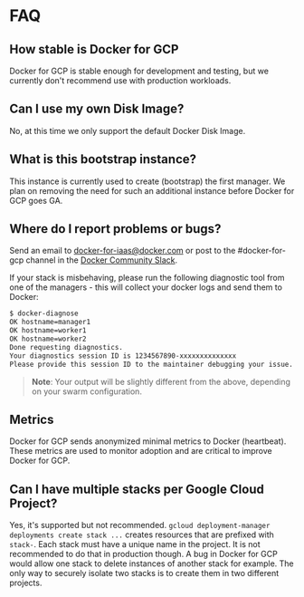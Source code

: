<!--[metadata]>
+++
title = "Docker for GCP FAQ"
description = "Docker for GCP FAQ"
keywords = ["iaas, gcp, faq"]
[menu.main]
identifier="faq-index"
parent = "docs-gcp-faq"
name = "Overview"
weight="110"
+++
<![end-metadata]-->

# FAQ

## How stable is Docker for GCP

Docker for GCP is stable enough for development and testing, but we currently
don't recommend use with production workloads.

## Can I use my own Disk Image?

No, at this time we only support the default Docker Disk Image.

## What is this **bootstrap** instance?

This instance is currently used to create (bootstrap) the first manager.
We plan on removing the need for such an additional instance before Docker for
GCP goes GA.

## Where do I report problems or bugs?

Send an email to <docker-for-iaas@docker.com> or post to the #docker-for-gcp channel in the [Docker Community Slack](https://dockr.ly/2geAjfo).

If your stack is misbehaving, please run the following diagnostic tool from one
of the managers - this will collect your docker logs and send them to Docker:

```bash
$ docker-diagnose
OK hostname=manager1
OK hostname=worker1
OK hostname=worker2
Done requesting diagnostics.
Your diagnostics session ID is 1234567890-xxxxxxxxxxxxxx
Please provide this session ID to the maintainer debugging your issue.
```

> **Note**: Your output will be slightly different from the above, depending on your swarm configuration.

## Metrics

Docker for GCP sends anonymized minimal metrics to Docker (heartbeat). These
metrics are used to monitor adoption and are critical to improve Docker for GCP.

## Can I have multiple stacks per Google Cloud Project?

Yes, it's supported but not recommended.
`gcloud deployment-manager deployments create stack ...` creates resources that
are prefixed with `stack-`. Each stack must have a unique name in the project.
It is not recommended to do that in production though. A bug in Docker for GCP
would allow one stack to delete instances of another stack for example. The only
way to securely isolate two stacks is to create them in two different projects.
